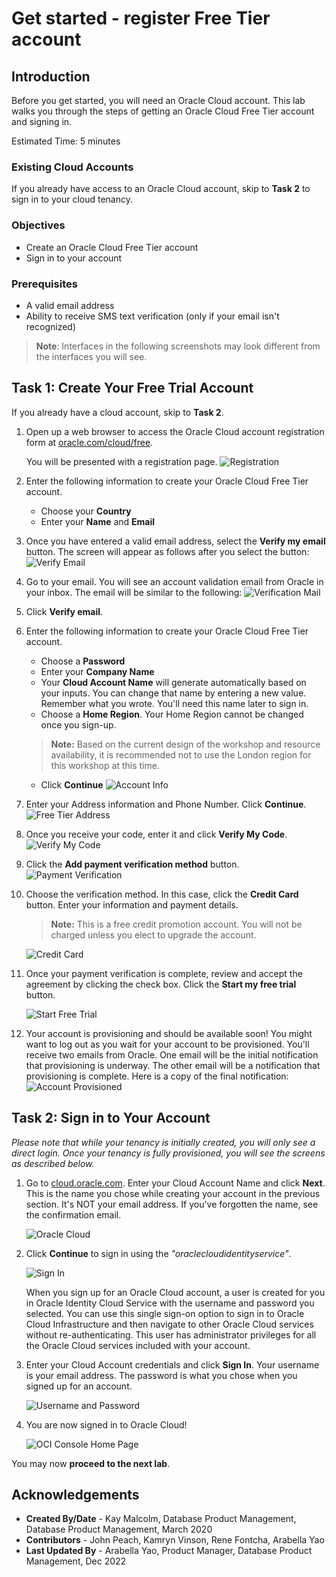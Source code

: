 # Get started - register Free Tier account

## Introduction

Before you get started, you will need an Oracle Cloud account. This lab walks you through the steps of getting an Oracle Cloud Free Tier account and signing in.

Estimated Time: 5 minutes

### Existing Cloud Accounts

If you already have access to an Oracle Cloud account, skip to **Task 2** to sign in to your cloud tenancy.

### Objectives

- Create an Oracle Cloud Free Tier account
- Sign in to your account

### Prerequisites

* A valid email address
* Ability to receive SMS text verification (only if your email isn't recognized)

> **Note**: Interfaces in the following screenshots may look different from the interfaces you will see.

## Task 1: Create Your Free Trial Account

If you already have a cloud account, skip to **Task 2**.

1. Open up a web browser to access the Oracle Cloud account registration form at [oracle.com/cloud/free](https://signup.cloud.oracle.com).

   You will be presented with a registration page.
       ![Registration](./images/cloud-infrastructure.png " ")
2.  Enter the following information to create your Oracle Cloud Free Tier account.
    * Choose your **Country**
    * Enter your **Name** and **Email**

3. Once you have entered a valid email address, select the **Verify my email** button.
    The screen will appear as follows after you select the button:
       ![Verify Email](./images/verify-email.png " ")

4. Go to your email. You will see an account validation email from Oracle in your inbox. The email will be similar to the following:
       ![Verification Mail](./images/verification-mail.png " ")

5. Click **Verify email**.

6. Enter the following information to create your Oracle Cloud Free Tier account.
    - Choose a **Password**
    - Enter your **Company Name**
    - Your **Cloud Account Name** will generate automatically based on your inputs. You can change that name by entering a new value. Remember what you wrote. You'll need this name later to sign in.
    - Choose a **Home Region**.  Your Home Region cannot be changed once you sign-up.
    >**Note:** Based on the current design of the workshop and resource availability, it is recommended not to use the London region for this workshop at this time.

    - Click **Continue**
    ![Account Info](./images/account-info.png " ")


7.  Enter your Address information and Phone Number.  Click **Continue**.
          ![Free Tier Address](./images/free-tier-address.png " ")

9. Once you receive your code, enter it and click **Verify My Code**.
          ![Verify My Code](./images/free-tier-address-4.png " ")

10. Click the **Add payment verification method** button.
          ![Payment Verification](./images/free-tier-payment-1.png " ")

11. Choose the verification method. In this case, click the **Credit Card** button. Enter your information and payment details.

    >**Note:** This is a free credit promotion account. You will not be charged unless you elect to upgrade the account.

    ![Credit Card](./images/free-tier-payment-2.png " ")

12. Once your payment verification is complete, review and accept the agreement by clicking the check box.  Click the **Start my free trial** button.

    ![Start Free Trial](./images/free-tier-agreement.png " ")

13. Your account is provisioning and should be available soon! You might want to log out as you wait for your account to be provisioned. You'll receive two emails from Oracle. One email will be the initial notification that provisioning is underway. The other email will be a notification that provisioning is complete. Here is a copy of the final notification:
       ![Account Provisioned](./images/account-provisioned.png " ")

## Task 2: Sign in to Your Account

*Please note that while your tenancy is initially created, you will only see a direct login. Once your tenancy is fully provisioned, you will see the screens as described below.*

1. Go to [cloud.oracle.com](https://cloud.oracle.com). Enter your Cloud Account Name and click **Next**. This is the name you chose while creating your account in the previous section. It's NOT your email address. If you've forgotten the name, see the confirmation email.

    ![Oracle Cloud](./images/cloud-oracle.png " ")

2. Click **Continue** to sign in using the *"oraclecloudidentityservice"*.

   ![Sign In](./images/cloud-login-tenant-single-sigon.png " ")

   When you sign up for an Oracle Cloud account, a user is created for you in Oracle Identity Cloud Service with the username and password you selected. You can use this single sign-on option to sign in to Oracle Cloud Infrastructure and then navigate to other Oracle Cloud services without re-authenticating. This user has administrator privileges for all the Oracle Cloud services included with your account.

3. Enter your Cloud Account credentials and click **Sign In**. Your username is your email address. The password is what you chose when you signed up for an account.

     ![Username and Password](./images/oci-signin-single-signon.png " ")

4. You are now signed in to Oracle Cloud!

    ![OCI Console Home Page](https://oracle-livelabs.github.io/common/images/console/home-page.png " ")

You may now **proceed to the next lab**.

## **Acknowledgements**

- **Created By/Date** - Kay Malcolm, Database Product Management, Database Product Management, March 2020
- **Contributors** - John Peach, Kamryn Vinson, Rene Fontcha, Arabella Yao
- **Last Updated By** - Arabella Yao, Product Manager, Database Product Management, Dec 2022